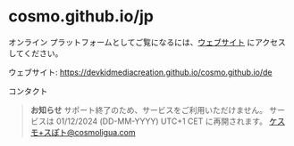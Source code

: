 # cosmo.github.io/jp
オンライン プラットフォームとしてご覧になるには、[ウェブサイト](https://devkidmediacreation.github.io/cosmo.github.io/en) にアクセスしてください。

ウェブサイト: https://devkidmediacreation.github.io/cosmo.github.io/de

コンタクト
> **お知らせ** サポート終了のため、サービスをご利用いただけません。 サービスは 01/12/2024 (DD-MM-YYYY) UTC+1 CET に再開されます。
ケスモ+スぽト@cosmoligua.com
